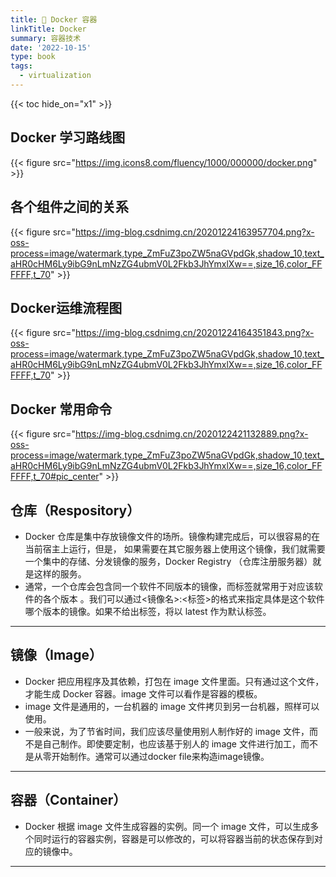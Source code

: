 ```yaml
---
title: 🤖 Docker 容器
linkTitle: Docker
summary: 容器技术
date: '2022-10-15'
type: book
tags:
  - virtualization
---
```


{{< toc hide_on="x1" >}}

## Docker 学习路线图

{{< figure src="https://img.icons8.com/fluency/1000/000000/docker.png" >}}

## 各个组件之间的关系
{{< figure src="https://img-blog.csdnimg.cn/20201224163957704.png?x-oss-process=image/watermark,type_ZmFuZ3poZW5naGVpdGk,shadow_10,text_aHR0cHM6Ly9ibG9nLmNzZG4ubmV0L2Fkb3JhYmxlXw==,size_16,color_FFFFFF,t_70" >}}

## Docker运维流程图

{{< figure src="https://img-blog.csdnimg.cn/20201224164351843.png?x-oss-process=image/watermark,type_ZmFuZ3poZW5naGVpdGk,shadow_10,text_aHR0cHM6Ly9ibG9nLmNzZG4ubmV0L2Fkb3JhYmxlXw==,size_16,color_FFFFFF,t_70" >}}


## Docker 常用命令
{{< figure src="https://img-blog.csdnimg.cn/2020122421132889.png?x-oss-process=image/watermark,type_ZmFuZ3poZW5naGVpdGk,shadow_10,text_aHR0cHM6Ly9ibG9nLmNzZG4ubmV0L2Fkb3JhYmxlXw==,size_16,color_FFFFFF,t_70#pic_center" >}}

## 仓库（Respository）
- Docker 仓库是集中存放镜像文件的场所。镜像构建完成后，可以很容易的在当前宿主上运行，但是， 如果需要在其它服务器上使用这个镜像，我们就需要一个集中的存储、分发镜像的服务，Docker Registry （仓库注册服务器）就是这样的服务。
- 通常，一个仓库会包含同一个软件不同版本的镜像，而标签就常用于对应该软件的各个版本 。我们可以通过<镜像名>:<标签>的格式来指定具体是这个软件哪个版本的镜像。如果不给出标签，将以 latest 作为默认标签。

--- 

## 镜像（Image）
  - Docker 把应用程序及其依赖，打包在 image 文件里面。只有通过这个文件，才能生成 Docker 容器。image 文件可以看作是容器的模板。
  - image 文件是通用的，一台机器的 image 文件拷贝到另一台机器，照样可以使用。
  - 一般来说，为了节省时间，我们应该尽量使用别人制作好的 image 文件，而不是自己制作。即使要定制，也应该基于别人的 image 文件进行加工，而不是从零开始制作。通常可以通过docker file来构造image镜像。

---

## 容器（Container）
  - Docker 根据 image 文件生成容器的实例。同一个 image 文件，可以生成多个同时运行的容器实例，容器是可以修改的，可以将容器当前的状态保存到对应的镜像中。

---

